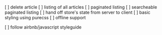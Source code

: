 [ ] delete article
[ ] listing of all articles
[ ] paginated listing
[ ] searcheable paginated listing
[ ] hand off store's state from server to client
[ ] basic styling using purecss
[ ] offline support

[ ] follow airbnb/javascript styleguide
